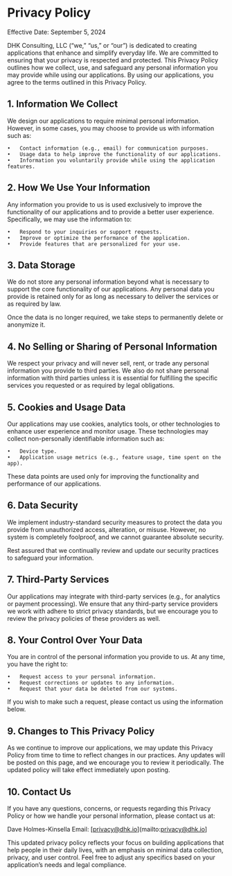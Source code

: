 
# Privacy Policy

Effective Date: September 5, 2024

DHK Consulting, LLC (“we,” “us,” or “our”) is dedicated to creating applications that enhance and simplify everyday life. We are committed to ensuring that your privacy is respected and protected. This Privacy Policy outlines how we collect, use, and safeguard any personal information you may provide while using our applications. By using our applications, you agree to the terms outlined in this Privacy Policy.

## 1. Information We Collect

We design our applications to require minimal personal information. However, in some cases, you may choose to provide us with information such as:

	•	Contact information (e.g., email) for communication purposes.
	•	Usage data to help improve the functionality of our applications.
	•	Information you voluntarily provide while using the application features.

## 2. How We Use Your Information

Any information you provide to us is used exclusively to improve the functionality of our applications and to provide a better user experience. Specifically, we may use the information to:

	•	Respond to your inquiries or support requests.
	•	Improve or optimize the performance of the application.
	•	Provide features that are personalized for your use.

## 3. Data Storage

We do not store any personal information beyond what is necessary to support the core functionality of our applications. Any personal data you provide is retained only for as long as necessary to deliver the services or as required by law.

Once the data is no longer required, we take steps to permanently delete or anonymize it.

## 4. No Selling or Sharing of Personal Information

We respect your privacy and will never sell, rent, or trade any personal information you provide to third parties. We also do not share personal information with third parties unless it is essential for fulfilling the specific services you requested or as required by legal obligations.

## 5. Cookies and Usage Data

Our applications may use cookies, analytics tools, or other technologies to enhance user experience and monitor usage. These technologies may collect non-personally identifiable information such as:

	•	Device type.
	•	Application usage metrics (e.g., feature usage, time spent on the app).

These data points are used only for improving the functionality and performance of our applications.

## 6. Data Security

We implement industry-standard security measures to protect the data you provide from unauthorized access, alteration, or misuse. However, no system is completely foolproof, and we cannot guarantee absolute security.

Rest assured that we continually review and update our security practices to safeguard your information.

## 7. Third-Party Services

Our applications may integrate with third-party services (e.g., for analytics or payment processing). We ensure that any third-party service providers we work with adhere to strict privacy standards, but we encourage you to review the privacy policies of these providers as well.

## 8. Your Control Over Your Data

You are in control of the personal information you provide to us. At any time, you have the right to:

	•	Request access to your personal information.
	•	Request corrections or updates to any information.
	•	Request that your data be deleted from our systems.

If you wish to make such a request, please contact us using the information below.

## 9. Changes to This Privacy Policy

As we continue to improve our applications, we may update this Privacy Policy from time to time to reflect changes in our practices. Any updates will be posted on this page, and we encourage you to review it periodically. The updated policy will take effect immediately upon posting.

## 10. Contact Us

If you have any questions, concerns, or requests regarding this Privacy Policy or how we handle your personal information, please contact us at:

Dave Holmes-Kinsella
Email: [privacy@dhk.io](mailto:privacy@dhk.io]

This updated privacy policy reflects your focus on building applications that help people in their daily lives, with an emphasis on minimal data collection, privacy, and user control. Feel free to adjust any specifics based on your application’s needs and legal compliance.
